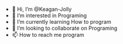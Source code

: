 - 👋 Hi, I’m @Keagan-Jolly
- 👀 I’m interested in Programing
- 🌱 I’m currently learning How to program
- 💞️ I’m looking to collaborate on Programing
- 📫 How to reach me program

<!---
Keagan-Jolly/Keagan-Jolly is a ✨ special ✨ repository because its `README.md` (this file) appears on your GitHub profile.
You can click the Preview link to take a look at your changes.
--->
